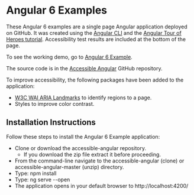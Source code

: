 # Angular 6 Examples
These Angular 6 examples are a single page Angular application deployed on GitHub. 
It was created using the [Angular CLI](https://cli.angular.io/) and the [Angular Tour of Heroes tutorial](https://angular.io/tutorial). Accessibility test results are included at the bottom of the page.

To see the working demo, go to [Angular 6 Example](https://snidersd.github.io/).

The source code is in the [Accessible Angular](https://github.com/snidersd/accessible-angular) GitHub repository.

To improve accessibility, the following packages have been added to the application:
- [W3C WAI ARIA Landmarks](https://www.w3.org/WAI/GL/wiki/Using_ARIA_landmarks_to_identify_regions_of_a_page) to identify regions to a page.
- Styles to improve color contrast.

## Installation Instructions

Follow these steps to install the Angular 6 Example application:
- Clone or download the accessible-angular repository.
    - If you download the zip file extract it before proceeding.
- From the command-line navigate to the accessible-angular (clone) or accessible-angular-master (unzip) directory.
- Type: npm install
- Type: ng serve --open
- The application opens in your default browser to http://localhost:4200/